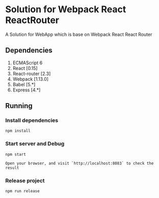 # Solution for Webpack React ReactRouter

A Solution for WebApp which is base on Webpack React React Router

## Dependencies

1. ECMAScript 6
1. React [0.15]
1. React-router [2.3]
1. Webpack [1.13.0]
1. Babel [5.*]
1. Express [4.*]

## Running

### Install dependencies

    npm install
    
### Start server and Debug

    npm start
    
    Open your browser, and visit `http://localhost:8083` to check the result
    
### Release project

    npm run release
